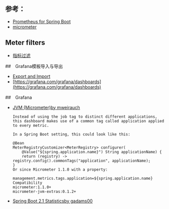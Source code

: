 ## 参考：
- [Prometheus for Spring Boot](https://www.jianshu.com/p/f1c9f1868bd5)
- [micrometer](http://micrometer.io/docs/concepts#_meter_filters)

## Meter filters
- [指标过滤](http://micrometer.io/docs/concepts#_meter_filters)

##　Grafana模板导入与导出
- [Export and Import](https://grafana.com/docs/grafana/latest/reference/export_import/)
- [https://grafana.com/grafana/dashboards](https://grafana.com/grafana/dashboards)

##　Grafana
- [JVM (Micrometer)by mweirauch](https://grafana.com/grafana/dashboards/4701)
    ```
    Instead of using the job tag to distinct different applications, this dashboard makes use of a common tag called application applied to every metric.
    
    In a Spring Boot setting, this could look like this:
    
    @Bean
    MeterRegistryCustomizer<MeterRegistry> configurer(
        @Value("${spring.application.name}") String applicationName) {
        return (registry) -> registry.config().commonTags("application", applicationName);
    }
    Or since Micrometer 1.1.0 with a property:
    
    management.metrics.tags.application=${spring.application.name}
    Compatibility
    micrometer:1.1.0+
    micrometer-jvm-extras:0.1.2+

    ```
- [Spring Boot 2.1 Statisticsby gadams00](https://grafana.com/grafana/dashboards/10280)